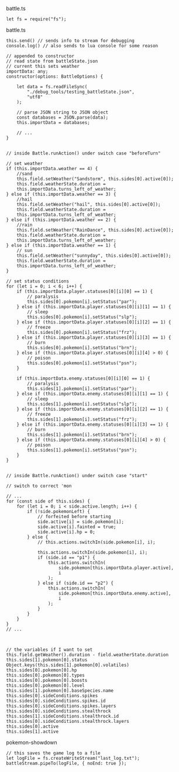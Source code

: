 battle.ts

    let fs = require("fs");

battle.ts

    this.send() // sends info to stream for debugging
    console.log() // also sends to lua console for some reason

    // appended to constructor
    // read state from battleState.json
    // current this sets weather
    importData: any;
    constructor(options: BattleOptions) {

        let data = fs.readFileSync(
            "./debug_tools/testing_battleState.json",
            "utf8"
        );

        // parse JSON string to JSON object
        const databases = JSON.parse(data);
        this.importData = databases;

        // ...
    }


    // inside Battle.runAction() under switch case "beforeTurn"

    // set weather
    if (this.importData.weather == 4) {
        //sand
        this.field.setWeather("Sandstorm", this.sides[0].active[0]);
        this.field.weatherState.duration =
        this.importData.turns_left_of_weather;
    } else if (this.importData.weather == 3) {
        //hail
        this.field.setWeather("hail", this.sides[0].active[0]);
        this.field.weatherState.duration =
        this.importData.turns_left_of_weather;
    } else if (this.importData.weather == 2) {
        //rain
        this.field.setWeather("RainDance", this.sides[0].active[0]);
        this.field.weatherState.duration =
        this.importData.turns_left_of_weather;
    } else if (this.importData.weather == 1) {
        // sun
        this.field.setWeather("sunnyday", this.sides[0].active[0]);
        this.field.weatherState.duration =
        this.importData.turns_left_of_weather;
    }

    // set status conditions
    for (let i = 0; i < 6; i++) {
        if (this.importData.player.statuses[0][i][0] == 1) {
            // paralysis
            this.sides[0].pokemon[i].setStatus("par");
        } else if (this.importData.player.statuses[0][i][1] == 1) {
            // sleep
            this.sides[0].pokemon[i].setStatus("slp");
        } else if (this.importData.player.statuses[0][i][2] == 1) {
            // freeze
            this.sides[0].pokemon[i].setStatus("frz");
        } else if (this.importData.player.statuses[0][i][3] == 1) {
            // burn
            this.sides[0].pokemon[i].setStatus("brn");
        } else if (this.importData.player.statuses[0][i][4] > 0) {
            // poison
            this.sides[0].pokemon[i].setStatus("psn");
        }

        if (this.importData.enemy.statuses[0][i][0] == 1) {
            // paralysis
            this.sides[1].pokemon[i].setStatus("par");
        } else if (this.importData.enemy.statuses[0][i][1] == 1) {
            // sleep
            this.sides[1].pokemon[i].setStatus("slp");
        } else if (this.importData.enemy.statuses[0][i][2] == 1) {
            // freeze
            this.sides[1].pokemon[i].setStatus("frz");
        } else if (this.importData.enemy.statuses[0][i][3] == 1) {
            // burn
            this.sides[1].pokemon[i].setStatus("brn");
        } else if (this.importData.enemy.statuses[0][i][4] > 0) {
            // poison
            this.sides[1].pokemon[i].setStatus("psn");
        }
    }


    // inside Battle.runAction() under switch case "start"

    // switch to correct 'mon

    // ...
    for (const side of this.sides) {
        for (let i = 0; i < side.active.length; i++) {
            if (!side.pokemonLeft) {
                // forfeited before starting
                side.active[i] = side.pokemon[i];
                side.active[i].fainted = true;
                side.active[i].hp = 0;
            } else {
                // this.actions.switchIn(side.pokemon[i], i);

                this.actions.switchIn(side.pokemon[i], i);
                if (side.id == "p1") {
                    this.actions.switchIn(
                        side.pokemon[this.importData.player.active],
                        i
                    );
                } else if (side.id == "p2") {
                    this.actions.switchIn(
                        side.pokemon[this.importData.enemy.active],
                        i
                    );
                }
            }
        }
    }
    // ...



    // the variables if I want to set
    this.field.getWeather().duration - field.weatherState.duration
    this.sides[1].pokemon[0].status
    Object.keys(this.sides[1].pokemon[0].volatiles)
    this.sides[0].pokemon[0].hp
    this.sides[0].pokemon[0].types
    this.sides[0].pokemon[0].boosts
    this.sides[0].pokemon[0].level
    this.sides[1].pokemon[0].baseSpecies.name
    this.sides[0].sideConditions.spikes
    this.sides[0].sideConditions.spikes.id
    this.sides[0].sideConditions.spikes.layers
    this.sides[0].sideConditions.stealthrock
    this.sides[1].sideConditions.stealthrock.id
    this.sides[0].sideConditions.stealthrock.layers
    this.sides[0].active
    this.sides[1].active

pokemon-showdown

    // this saves the game log to a file
    let logFile = fs.createWriteStream("last_log.txt");
    battleStream.pipeTo(logFile, { noEnd: true });
